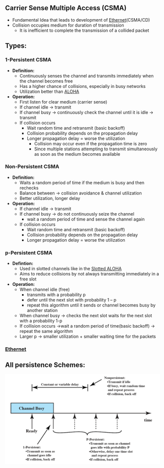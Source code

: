 ## Carrier Sense Multiple Access (CSMA)
- Fundamental Idea that leads to development of [Ethernet](Ethernet.md)(CSMA/CD)
- Collision occupies medium for duration of transmission
	- It is inefficient to complete the transmission of a collided packet
## Types:
### 1-Persistent CSMA
- **Definition:**
	-  Continuously senses the channel and transmits immediately when the channel becomes free
	- Has a higher chance of collisions, especially in busy networks
	- Utilization better than [ALOHA](ALOHA.md)
- **Operation:**
	- First listen for clear medium (carrier sense)
	- If channel idle -> transmit
	- If channel busy -> continuously check the channel until it is idle -> transmit
	- If collision occurs
		- Wait random time and retransmit (basic backoff)
		- Collision probability depends on the propagation delay
		- Longer propagation delay = worse the utilization
			- Collision may occur even if the propagation time is zero
			- Since multiple stations attempting to transmit simultaneously as soon as the medium becomes available
### Non-Persistent CSMA
- **Definition:**
	- Waits a random period of time if the medium is busy and then rechecks
	- Balance between -> collision avoidance & channel utilization
	- Better utilization, longer delay
- **Operation:**
	- If channel idle -> transmit
	- If channel busy -> do not continuously seize the channel
		- wait a random period of time and sense the channel again
	- If collision occurs
		- Wait random time and retransmit (basic backoff)
		- Collision probability depends on the propagation delay
		- Longer propagation delay = worse the utilization
### p-Persistent CSMA
- **Defintion:**
	- Used in slotted channels like in the [Slotted ALOHA](ALOHA.md#Slotted%20ALOHA) 
	- Aims to reduce collisions by not always transmitting immediately in a free slot
- **Operation:**
	- When channel idle (free)
		- transmits with a probability p
		- defer until the next slot with probability 1 – p
		- repeat this algorithm until it sends or channel becomes busy by another station
	- When channel busy -> checks the next slot waits for the next slot with a probability 1-p
	- If collision occurs ->wait a random period of time(basic backoff) -> repeat the same algorithm
	- Larger p -> smaller utilization + smaller waiting time for the packets
### [Ethernet](Ethernet.md)
## All persistence Schemes:
![](../../Attachments/allPersistanceSchemes.png)

